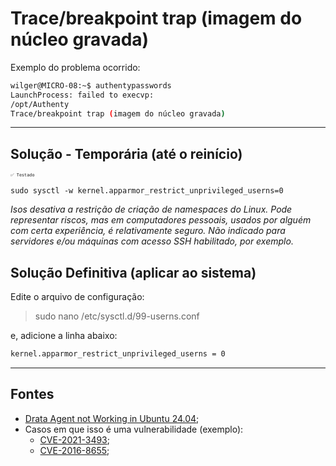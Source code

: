 # Trace/breakpoint trap (imagem do núcleo gravada)

Exemplo do problema ocorrido:

```bash
wilger@MICRO-08:~$ authentypasswords
LaunchProcess: failed to execvp:
/opt/Authenty
Trace/breakpoint trap (imagem do núcleo gravada)
```

---

## Solução - Temporária (até o reinício)

<small style="font-size:8px;">`✅ Testado`</small>

```
sudo sysctl -w kernel.apparmor_restrict_unprivileged_userns=0
```

*Isos desativa a restrição de criação de namespaces do Linux. Pode representar riscos, mas em computadores pessoais, usados por alguém com certa experiência, é relativamente seguro. Não indicado para servidores e/ou máquinas com acesso SSH habilitado, por exemplo.*


## Solução Definitiva (aplicar ao sistema)

Edite o arquivo de configuração:

> sudo nano /etc/sysctl.d/99-userns.conf

e, adicione a linha abaixo:

```sh
kernel.apparmor_restrict_unprivileged_userns = 0
```

--- 


## Fontes

- [Drata Agent not Working in Ubuntu 24.04](https://github.com/drata/drata-agent/issues/20#issuecomment-2094848078);
- Casos em que isso é uma vulnerabilidade (exemplo):
  - [CVE-2021-3493](https://nvd.nist.gov/vuln/detail/CVE-2021-3493);
  - [CVE-2016-8655](https://nvd.nist.gov/vuln/detail/CVE-2016-8655);
